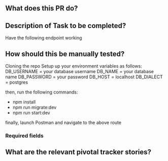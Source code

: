 ## What does this PR do?


## Description of Task to be completed?
Have the following endpoint working


## How should this be manually tested?
Cloning the repo
Setup up your environment variables as follows:
    DB_USERNAME = your database username
    DB_NAME = your database name
    DB_PASSWORD = your password
    DB_HOST = localhost
    DB_DIALECT = postgres

then, run the following commands:

- npm install
- npm run migrate:dev
- npm run start:dev

finally, launch Postman and navigate to the above route
### Required fields


## What are the relevant pivotal tracker stories?